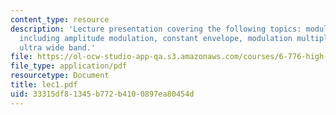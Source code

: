 ```yaml
---
content_type: resource
description: 'Lecture presentation covering the following topics: modulation techniques
  including amplitude modulation, constant envelope, modulation multiple access, and
  ultra wide band.'
file: https://ol-ocw-studio-app-qa.s3.amazonaws.com/courses/6-776-high-speed-communication-circuits-spring-2005/33315df81345b772b4100897ea80454d_lec1.pdf
file_type: application/pdf
resourcetype: Document
title: lec1.pdf
uid: 33315df8-1345-b772-b410-0897ea80454d
---
```

